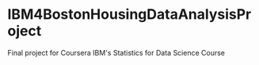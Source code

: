 # IBM4BostonHousingDataAnalysisProject
Final project for Coursera IBM's Statistics for Data Science Course
